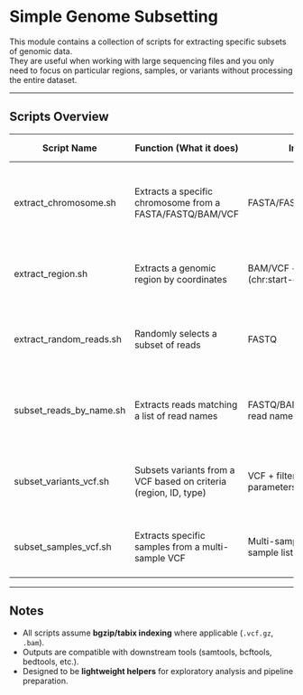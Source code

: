# Simple Genome Subsetting

This module contains a collection of scripts for extracting specific subsets of genomic data.  
They are useful when working with large sequencing files and you only need to focus on particular regions, samples, or variants without processing the entire dataset.  

---

## Scripts Overview

| Script Name              | Function (What it does)                                  | Input                          | Output                        | Why / When to Use                                                                 | Example Usage |
|--------------------------|----------------------------------------------------------|--------------------------------|-------------------------------|-----------------------------------------------------------------------------------|---------------|
| extract_chromosome.sh    | Extracts a specific chromosome from a FASTA/FASTQ/BAM/VCF | FASTA/FASTQ/BAM/VCF            | Subset file with only one chromosome | When analyzing chromosome-specific signals or reducing file size.                   | `./extract_chromosome.sh input.bam chr1 chr1_subset.bam` |
| extract_region.sh        | Extracts a genomic region by coordinates                 | BAM/VCF + region (chr:start-end)| Subset BAM/VCF file          | To focus on candidate regions (e.g., GWAS hits, exons).                            | `./extract_region.sh input.vcf chr1:1000-2000 region_subset.vcf` |
| extract_random_reads.sh  | Randomly selects a subset of reads                       | FASTQ                          | Subsampled FASTQ              | Useful for testing workflows on smaller data, QC checks, or downsampling.          | `./extract_random_reads.sh input.fastq 10000 subset.fastq` |
| subset_reads_by_name.sh  | Extracts reads matching a list of read names             | FASTQ/BAM + list of read names | Subset FASTQ/BAM              | To isolate reads of interest (e.g., specific barcodes, outliers).                  | `./subset_reads_by_name.sh input.bam names.txt subset.bam` |
| subset_variants_vcf.sh   | Subsets variants from a VCF based on criteria (region, ID, type) | VCF + filtering parameters   | Filtered VCF                 | When you only want specific variants (e.g., SNPs, INDELs, candidate variants).     | `./subset_variants_vcf.sh input.vcf snps_only.vcf --snps-only` |
| subset_samples_vcf.sh    | Extracts specific samples from a multi-sample VCF        | Multi-sample VCF + sample list | Subset VCF with selected samples | To focus on individuals of interest in population or cohort studies.               | `./subset_samples_vcf.sh cohort.vcf sample_list.txt subset.vcf` |

---

## Notes

- All scripts assume **bgzip/tabix indexing** where applicable (`.vcf.gz`, `.bam`).
- Outputs are compatible with downstream tools (samtools, bcftools, bedtools, etc.).
- Designed to be **lightweight helpers** for exploratory analysis and pipeline preparation.

